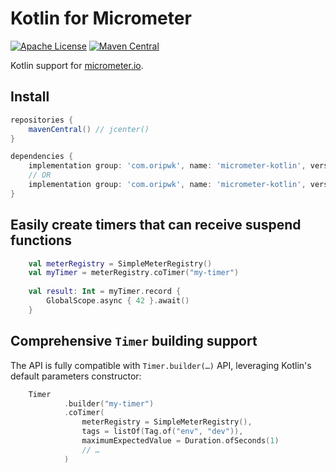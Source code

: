 # Kotlin for Micrometer
[![Apache License](https://img.shields.io/badge/license-Apache%202-green.svg)](https://www.apache.org/licenses/LICENSE-2.0) [![Maven Central](https://img.shields.io/maven-central/v/com.oripwk/micrometer-kotlin.svg)](https://search.maven.org/artifact/com.oripwk/micrometer-kotlin/0.1/jar)

Kotlin support for [micrometer.io](micrometer.io).

## Install

```gradle
repositories {
    mavenCentral() // jcenter()
}
```

```gradle
dependencies {
    implementation group: 'com.oripwk', name: 'micrometer-kotlin', version: '0.1'
    // OR
    implementation group: 'com.oripwk', name: 'micrometer-kotlin', version: '0.1.kotlin12'
}
```

## Easily create timers that can receive suspend functions

```kotlin
    val meterRegistry = SimpleMeterRegistry()
    val myTimer = meterRegistry.coTimer("my-timer")
    
    val result: Int = myTimer.record {
        GlobalScope.async { 42 }.await()
    }
```

## Comprehensive `Timer` building support

The API is fully compatible with `Timer.builder(…)` API, leveraging Kotlin's default parameters constructor:

```kotlin
    Timer
            .builder("my-timer")
            .coTimer(
                meterRegistry = SimpleMeterRegistry(),
                tags = listOf(Tag.of("env", "dev")),
                maximumExpectedValue = Duration.ofSeconds(1)
                // …
            )
```

